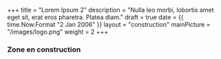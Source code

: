 +++
title = "Lorem Ipsum 2"
description = "Nulla leo morbi, lobortis amet eget sit, erat eros pharetra. Platea diam."
draft = true
date = {{ time.Now.Format "2 Jan 2006" }}
layout = "construction"
mainPicture = "/images/logo.png"
weight = 2
+++

### Zone en construction

